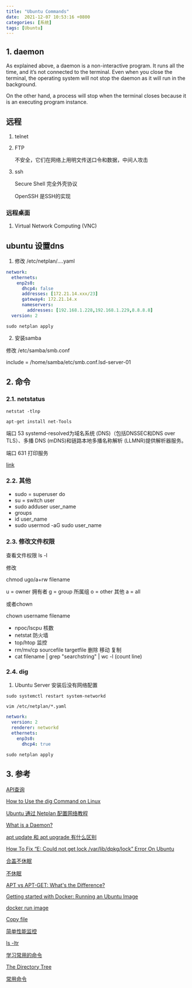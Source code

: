 ```yaml
---
title: "Ubuntu Commands"
date:  2021-12-07 10:53:16 +0800
categories: [系统]
tags: [Ubuntu]
---
```


## 1. daemon
As explained above, a daemon is a non-interactive program. It runs all the time, and it’s not connected to the terminal. Even when you close the terminal, the operating system will not stop the daemon as it will run in the background.

On the other hand, a process will stop when the terminal closes because it is an executing program instance.

## 远程
1. telnet
2. FTP

   不安全，它们在网络上用明文传送口令和数据，中间人攻击

3. ssh

   Secure Shell 完全外壳协议

   OpenSSH 是SSH的实现
### 远程桌面

1. Virtual Network Computing (VNC)


## ubuntu 设置dns

1. 修改 /etc/netplan/....yaml

```yaml
network:
  ethernets:
    enp2s0:
      dhcp4: false
      addresses: [172.21.14.xxx/23]
      gateway4: 172.21.14.x
      nameservers:
        addresses: [192.168.1.228,192.168.1.229,8.8.8.8]
  version: 2
```

`sudo netplan apply`

2. 安装samba

修改 /etc/samba/smb.conf

include = /home/samba/etc/smb.conf.lsd-server-01





## 2. 命令
### 2.1. netstatus

`netstat -tlnp`

`apt-get install net-Tools`

端口 53 systemd-resolved为域名系统 (DNS)（包括DNSSEC和DNS over TLS）、多播 DNS (mDNS)和链路本地多播名称解析 (LLMNR)提供解析器服务。

端口 631 打印服务

[link](https://www.howtogeek.com/513003/how-to-use-netstat-on-linux/)

### 2.2. 其他

- sudo  = superuser do
- su = switch user
- sudo adduser user_name
- groups
- id user_name
- sudo usermod -aG sudo user_name

### 2.3. 修改文件权限

查看文件权限 ls -l

修改

chmod ugo/a+rw filename

u = owner 拥有者
g = group 所属组
o = other 其他
a = all

或者chown

chown username filename

- npoc/lscpu 核数
- netstat 防火墙
- top/htop 监控
- rm/mv/cp sourcefile targetfile 删除 移动 复制
- cat filename | grep "searchstring" | wc -l (count line)

###  2.4. dig

1. Ubuntu Server 安装后没有网络配置

`sudo systemctl restart system-networkd`

`vim /etc/netplan/*.yaml`

```yaml
network:
  version: 2
  renderer: networkd
  ethernets:
    enp3s0:
      dhcp4: true
```

`sudo netplan apply`




## 3. 参考

[API查询](https://wiki.archlinux.org/title/Man_page)

[How to Use the dig Command on Linux](https://www.howtogeek.com/663056/how-to-use-the-dig-command-on-linux/)

[Ubuntu 通过 Netplan 配置网络教程](https://zhuanlan.zhihu.com/p/413440638)


[What is a Daemon?](https://www.liquidweb.com/kb/what-is-a-daemon/)


[apt update 和 apt upgrade 有什么区别](https://embeddedinventor.com/apt-update-apt-upgrade-command-explained-for-beginners/)

[How To Fix “E: Could not get lock /var/lib/dpkg/lock” Error On Ubuntu](https://ostechnix.com/how-to-fix-e-could-not-get-lock-var-lib-dpkg-lock-error-on-ubuntu/)



[合盖不休眠](https://blog.csdn.net/xiaoxiao133/article/details/82847936)

[不休眠](https://askubuntu.com/questions/47311/how-do-i-disable-my-system-from-going-to-sleep)

[APT vs APT-GET: What's the Difference?](https://phoenixnap.com/kb/apt-vs-apt-get)

[Getting started with Docker: Running an Ubuntu Image](https://dev.to/netk/getting-started-with-docker-running-an-ubuntu-image-4lk9#:~:text=To%20exit%20the%20container%20simply%20type%20exit%20from,Docker%20console%20when%20you%20created%20the%20Ubuntu%20container.)

[docker run image ](https://dev.to/netk/getting-started-with-docker-running-an-ubuntu-image-4lk9)

[Copy file](https://www.cyberciti.biz/faq/ubuntu-copy-file-command/)

[简单性能监控](https://www.howtoforge.com/tutorial/ubuntu-performance-monitoring/#:~:text=How%20to%20monitor%20your%20system%20performance%20on%20%28Ubuntu%29,type%20%E2%80%9Ctop%E2%80%9D%20and%20hit%20enter.%203%20Lm-sensors.%20)

[ls -ltr](https://askubuntu.com/questions/640746/difference-between-ls-l-ls-ltr-and-ll)

[学习常用的命令](https://vitux.com/40-most-used-ubuntu-commands/)

[ The Directory Tree](https://help.ubuntu.com/lts/installation-guide/armhf/apcs02.html)

[常用命令](https://techlog360.com/basic-ubuntu-commands-terminal-shortcuts-linux-beginner)


